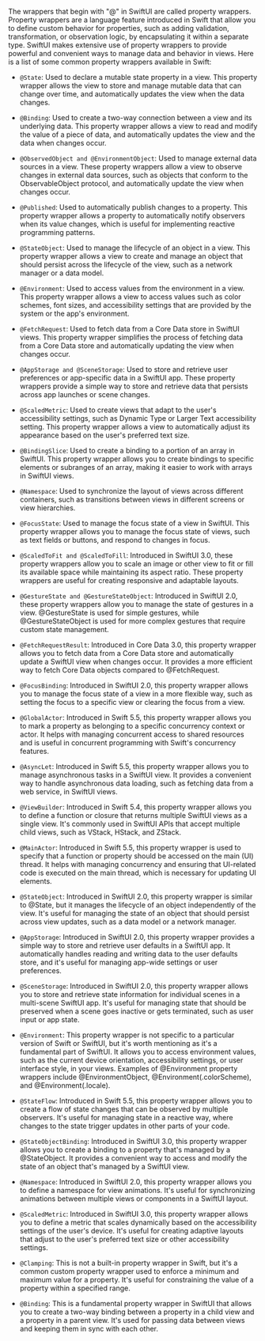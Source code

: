 
The wrappers that begin with "@" in SwiftUI are called property wrappers. Property wrappers are a language feature introduced in Swift that allow you to define custom behavior for properties, such as adding validation, transformation, or observation logic, by encapsulating it within a separate type. SwiftUI makes extensive use of property wrappers to provide powerful and convenient ways to manage data and behavior in views. Here is a list of some common property wrappers available in Swift:


- `@State`: Used to declare a mutable state property in a view. This property wrapper allows the view to store and manage mutable data that can change over time, and automatically updates the view when the data changes.

- `@Binding`: Used to create a two-way connection between a view and its underlying data. This property wrapper allows a view to read and modify the value of a piece of data, and automatically updates the view and the data when changes occur.

- `@ObservedObject and @EnvironmentObject`: Used to manage external data sources in a view. These property wrappers allow a view to observe changes in external data sources, such as objects that conform to the ObservableObject protocol, and automatically update the view when changes occur.

- `@Published`: Used to automatically publish changes to a property. This property wrapper allows a property to automatically notify observers when its value changes, which is useful for implementing reactive programming patterns.

- `@StateObject`: Used to manage the lifecycle of an object in a view. This property wrapper allows a view to create and manage an object that should persist across the lifecycle of the view, such as a network manager or a data model.

- `@Environment`: Used to access values from the environment in a view. This property wrapper allows a view to access values such as color schemes, font sizes, and accessibility settings that are provided by the system or the app's environment.

- `@FetchRequest`: Used to fetch data from a Core Data store in SwiftUI views. This property wrapper simplifies the process of fetching data from a Core Data store and automatically updating the view when changes occur.

- `@AppStorage and @SceneStorage`: Used to store and retrieve user preferences or app-specific data in a SwiftUI app. These property wrappers provide a simple way to store and retrieve data that persists across app launches or scene changes.

- `@ScaledMetric`: Used to create views that adapt to the user's accessibility settings, such as Dynamic Type or Larger Text accessibility setting. This property wrapper allows a view to automatically adjust its appearance based on the user's preferred text size.

- `@BindingSlice`: Used to create a binding to a portion of an array in SwiftUI. This property wrapper allows you to create bindings to specific elements or subranges of an array, making it easier to work with arrays in SwiftUI views.

- `@Namespace`: Used to synchronize the layout of views across different containers, such as transitions between views in different screens or view hierarchies.

- `@FocusState`: Used to manage the focus state of a view in SwiftUI. This property wrapper allows you to manage the focus state of views, such as text fields or buttons, and respond to changes in focus.

- `@ScaledToFit and @ScaledToFill`: Introduced in SwiftUI 3.0, these property wrappers allow you to scale an image or other view to fit or fill its available space while maintaining its aspect ratio. These property wrappers are useful for creating responsive and adaptable layouts.

- `@GestureState and @GestureStateObject`: Introduced in SwiftUI 2.0, these property wrappers allow you to manage the state of gestures in a view. @GestureState is used for simple gestures, while @GestureStateObject is used for more complex gestures that require custom state management.

- `@FetchRequestResult`: Introduced in Core Data 3.0, this property wrapper allows you to fetch data from a Core Data store and automatically update a SwiftUI view when changes occur. It provides a more efficient way to fetch Core Data objects compared to @FetchRequest.

- `@FocusBinding`: Introduced in SwiftUI 2.0, this property wrapper allows you to manage the focus state of a view in a more flexible way, such as setting the focus to a specific view or clearing the focus from a view.

- `@GlobalActor`: Introduced in Swift 5.5, this property wrapper allows you to mark a property as belonging to a specific concurrency context or actor. It helps with managing concurrent access to shared resources and is useful in concurrent programming with Swift's concurrency features.

- `@AsyncLet`: Introduced in Swift 5.5, this property wrapper allows you to manage asynchronous tasks in a SwiftUI view. It provides a convenient way to handle asynchronous data loading, such as fetching data from a web service, in SwiftUI views.

- `@ViewBuilder`: Introduced in Swift 5.4, this property wrapper allows you to define a function or closure that returns multiple SwiftUI views as a single view. It's commonly used in SwiftUI APIs that accept multiple child views, such as VStack, HStack, and ZStack.

- `@MainActor`: Introduced in Swift 5.5, this property wrapper is used to specify that a function or property should be accessed on the main (UI) thread. It helps with managing concurrency and ensuring that UI-related code is executed on the main thread, which is necessary for updating UI elements.

- `@StateObject`: Introduced in SwiftUI 2.0, this property wrapper is similar to @State, but it manages the lifecycle of an object independently of the view. It's useful for managing the state of an object that should persist across view updates, such as a data model or a network manager.

- `@AppStorage`: Introduced in SwiftUI 2.0, this property wrapper provides a simple way to store and retrieve user defaults in a SwiftUI app. It automatically handles reading and writing data to the user defaults store, and it's useful for managing app-wide settings or user preferences.

- `@SceneStorage`: Introduced in SwiftUI 2.0, this property wrapper allows you to store and retrieve state information for individual scenes in a multi-scene SwiftUI app. It's useful for managing state that should be preserved when a scene goes inactive or gets terminated, such as user input or app state.

- `@Environment`: This property wrapper is not specific to a particular version of Swift or SwiftUI, but it's worth mentioning as it's a fundamental part of SwiftUI. It allows you to access environment values, such as the current device orientation, accessibility settings, or user interface style, in your views. Examples of @Environment property wrappers include @EnvironmentObject, @Environment(\.colorScheme), and @Environment(\.locale).


- `@StateFlow`: Introduced in Swift 5.5, this property wrapper allows you to create a flow of state changes that can be observed by multiple observers. It's useful for managing state in a reactive way, where changes to the state trigger updates in other parts of your code.

- `@StateObjectBinding`: Introduced in SwiftUI 3.0, this property wrapper allows you to create a binding to a property that's managed by a @StateObject. It provides a convenient way to access and modify the state of an object that's managed by a SwiftUI view.

- `@Namespace`: Introduced in SwiftUI 2.0, this property wrapper allows you to define a namespace for view animations. It's useful for synchronizing animations between multiple views or components in a SwiftUI layout.

- `@ScaledMetric`: Introduced in SwiftUI 3.0, this property wrapper allows you to define a metric that scales dynamically based on the accessibility settings of the user's device. It's useful for creating adaptive layouts that adjust to the user's preferred text size or other accessibility settings.

- `@Clamping`: This is not a built-in property wrapper in Swift, but it's a common custom property wrapper used to enforce a minimum and maximum value for a property. It's useful for constraining the value of a property within a specified range.

- `@Binding`: This is a fundamental property wrapper in SwiftUI that allows you to create a two-way binding between a property in a child view and a property in a parent view. It's used for passing data between views and keeping them in sync with each other.
